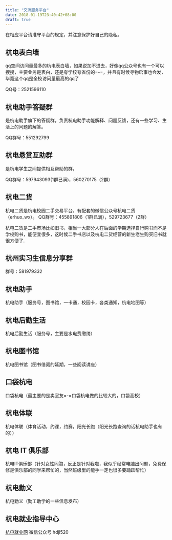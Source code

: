 ```yaml
---
title: "交流服务平台"
date: 2018-01-19T23:40:42+08:00
draft: true
---
```


在相应平台请准守平台的规定，并注意保护好自己的隐私。

## 杭电表白墙

qq空间访问量最多的杭电表白墙，如果说加不进去，好像qq公众号也有一个可以搜搜，主要业务是表白，还是夸学校夸省份的=-=，并且有时候寻物启事也会发，毕竟这个qq是全校访问量最高的qq了

QQ号：2521596110

## 杭电助手答疑群

是杭电助手旗下的答疑群，负责杭电助手功能解释、问题反馈，还有一些学习、生活上的问题的解答。

QQ群号：551292799

## 杭电悬赏互助群

是杭电学生之间提供相互帮助的群，

QQ群号：597943093(1群已满)，560270175（2群）

## 杭电二货

杭电二货是杭电校园二手交易平台。有配套的微信公众号杭电二货（erhuo_wx）。
QQ群号：455891806（1群已满），529723677（2群）

杭电二货是二手市场比如旧书，相当一大部分人在后面的学期选择自行购书而不是学校购书，能便宜很多，这时候二手书店以及杭电二货经营的新生老生购买旧书就很方便了.

## 杭州实习生信息分享群

群号：581979332

## 杭电助手

杭电助手（服务号，图书馆，一卡通，校园卡，各类通知，杭电地图等）

## 杭电后勤生活

杭电后勤生活（服务号，主要是水电费缴纳）

## 杭电图书馆

杭电图书馆（图书借阅的延期，一些阅读讲座）

## 口袋杭电

口袋杭电（最主要的是卖室友=-=口袋杭电做的比较大的，口袋高校）

## 杭电体联

杭电体联（体育活动，约课，约赛，阳光长跑（阳光长跑查询的话杭电助手也有的））

## 杭电 IT 俱乐部

杭电IT俱乐部（针对女性同胞，反正是针对我啦，我似乎经常电脑出问题，免费保修是俱乐部的同学来帮忙的，当然班级里的能手一定也很多要踊跃帮忙）

## 杭电勤义

杭电勤义（勤工助学的一些信息发布）

## 杭电就业指导中心

[杭电就业网](http://career.hdu.edu.cn/)
微信公众号 hdjl520